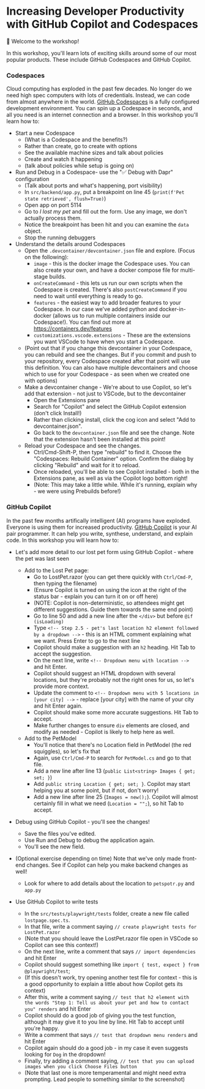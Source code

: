 # Increasing Developer Productivity with GitHub Copilot and Codespaces

👋 Welcome to the workshop!

In this workshop, you'll learn lots of exciting skills around some of our most popular products. These include GitHub Codespaces and GitHub Copilot.

### Codespaces

Cloud computing has exploded in the past few decades. No longer do we need high spec computers with lots of credentials. Instead, we can code from almost anywhere in the world. [GitHub Codespaces](https://github.com/features/codespaces) is a fully configured development environment. You can spin up a Codespace in seconds, and all you need is an internet connection and a browser. In this workshop you'll learn how to:

- Start a new Codespace
  - (What is a Codespace and the benefits?)
  - Rather than create, go to create with options
  - See the available machine sizes and talk about policies
  - Create and watch it happening
  - (talk about policies while setup is going on)
- Run and Debug in a Codespace- use the "✅ Debug with Dapr" configuration
  - (Talk about ports and what's happening, port visibility)
  - In `src/backend/app.py`, put a breakpoint on line 45 (`print(f'Pet state retrieved', flush=True)`)
  - Open app on port 5114
  - Go to *I lost my pet* and fill out the form. Use any image, we don't actually process them.
  - Notice the breakpoint has been hit and you can examine the `data` object.
  - Stop the running debuggers
- Understand the details around Codespaces
  - Open the `.devcontainer/devcontainer.json` file and explore. (Focus on the following):
    - `image` - this is the docker image the Codespace uses. You can also create your own, and have a docker compose file for multi-stage builds.
    - `onCreateCommand` - this lets us run our own scripts when the Codespace is created. There's also `postCreateCommand` if you need to wait until everything is ready to go.
    - `features` - the easiest way to add broader features to your Codespace. In our case we've added python and docker-in-docker (allows us to run multiple containers inside our Codespace!). You can find out more at https://containers.dev/features
    - `customizations.vscode.extensions` - These are the extensions you want VSCode to have when you start a Codespace.
  - (Point out that if you change this devcontainer in your Codespace, you can rebuild and see the changes. But if you commit and push to your repository, every Codespace created after that point will use this definition. You can also have multiple devcontainers and choose which to use for your Codespace - as seen when we created one with options)
  - Make a devcontainer change - We're about to use Copilot, so let's add that extension - not just to VSCode, but to the devcontainer
    - Open the Extensions pane
    - Search for "Copilot" and select the GitHub Copilot extension (don't click Install!)
    - Rather than clicking install, click the cog icon and select "Add to devcontainer.json".
    - Go back to the `devcontainer.json` file and see the change. Note that the extension hasn't been installed at this point!
  - Reload your Codespace and see the changes.
    - Ctrl/Cmd-Shift-P, then type "rebuild" to find it. Choose the "Codespaces: Rebuild Container" option. Confirm the dialog by clicking "Rebuild" and wait for it to reload.
    - Once reloaded, you'll be able to see Copilot installed - both in the Extensions pane, as well as via the Copilot logo bottom right!
    - (Note: This may take a little while. While it's running, explain why - we were using Prebuilds before!)

### GitHub Copilot

In the past few months artifically intelligent (AI) programs have exploded. Everyone is using them for increased productivity. [GitHub Copilot](https://github.com/features/copilot) is your AI pair programmer. It can help you write, synthese, understand, and explain code. In this workshop you will learn how to:

- Let's add more detail to our lost pet form using GitHub Copilot - where the pet was last seen
  - Add to the Lost Pet page:
    - Go to LostPet.razor (you can get there quickly with `Ctrl/Cmd-P`, then typing the filename)
    - (Ensure Copilot is turned on using the icon at the right of the status bar - explain you can turn it on or off here)
    - (NOTE: Copilot is non-deterministic, so attendees might get different suggestions. Guide them towards the same end point)
    - Go to line 50 and add a new line after the `</div>` but before `@if (isLoading)`
    - Type `<!-- Step 2.5 - pet's last location h2 element followed by a dropdown -->` - this is an HTML comment explaining what we want. Press Enter to go to the next line
    - Copilot should make a suggestion with an `h2` heading. Hit Tab to accept the suggestion.
    - On the next line, write `<!-- Dropdown menu with location -->` and hit Enter.
    - Copilot should suggest an HTML dropdown with several locations, but they're probably not the right ones for us, so let's provide more context.
    - Update the comment to `<!-- Dropdown menu with 5 locations in [your city] -->` - replace [your city] with the name of your city and hit Enter again.
    - Copilot should make some more accurate suggestions. Hit Tab to accept.
    - Make further changes to ensure `div` elements are closed, and modify as needed - Copilot is likely to help here as well.
  - Add to the PetModel
    - You'll notice that there's no Location field in PetModel (the red squiggles), so let's fix that
    - Again, use `Ctrl/Cmd-P` to search for `PetModel.cs` and go to that file.
    - Add a new line after line 13 (`public List<string> Images { get; set; }`)
    - Add `public string Location { get; set; }`. Copilot may start helping you at some point, but if not, don't worry!
    - Add a new line after line 25 (`Images = new();`). Copilot will almost certainly fill in what we need (`Location = "";`), so hit Tab to accept.

- Debug using GitHub Copilot - you'll see the changes!
  - Save the files you've edited.
  - Use Run and Debug to debug the application again.
  - You'll see the new field.

- (Optional exercise depending on time) Note that we've only made front-end changes. See if Copilot can help you make backend changes as well!
  - Look for where to add details about the location to `petspotr.py` and `app.py`

- Use GitHub Copilot to write tests
  - In the `src/tests/playwright/tests` folder, create a new file called `lostpage.spec.ts`.
  - In that file, write a comment saying `// create playwright tests for LostPet.razor`
  - (Note that you should leave the LostPet.razor file open in VSCode so Copilot can see this context!)
  - On the next line, write a comment that says `// import dependencies` and hit Enter
  - Copilot should suggest something like `import { test, expect } from @playwright/test`;
  - (If this doesn't work, try opening another test file for context - this is a good opportunity to explain a little about how Copilot gets its context)
  - After this, write a comment saying `// test that h2 element with the words "Step 1: Tell us about your pet and how to contact you" renders` and hit Enter
  - Copilot should do a good job of giving you the test function, although it may give it to you line by line. Hit Tab to accept until you're happy.
  - Write a comment that says `// test that dropdown menu renders` and hit Enter
  - Copilot again should do a good job - in my case it even suggests looking for `Dog` in the dropdown!
  - Finally, try adding a comment saying, `// test that you can upload images when you click Choose Files button`
  - (Note that last one is more temperamental and might need extra prompting. Lead people to something similar to the screenshot)
